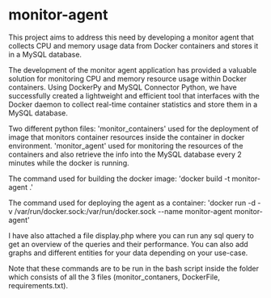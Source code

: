 # monitor-agent
This project aims to address this need by developing a monitor agent that collects CPU and memory usage data from Docker containers and stores it in a MySQL database.  

The development of the monitor agent application has provided a valuable solution for monitoring CPU and memory resource usage within Docker containers. Using DockerPy and MySQL Connector Python, we have successfully created a lightweight and efficient tool that interfaces with the Docker daemon to collect real-time container statistics and store them in a MySQL database.


Two different python files: 'monitor_containers' used for the deployment of image that monitors container resources inside the container in docker environment. 'monitor_agent' used for monitoring the resources of the containers and also retrieve the info into the MySQL database every 2 minutes while the docker is running.


The command used for building the docker image: 'docker build -t monitor-agent .' 

The command used for deploying the agent as a container: 'docker run -d -v /var/run/docker.sock:/var/run/docker.sock --name monitor-agent monitor-agent'

I have also attached a file display.php where you can run any sql query to get an overview of the queries and their performance. You can also add graphs and different entities for your data depending on your use-case.

Note that these commands are to be run in the bash script inside the folder which consists of all the 3 files (monitor_contaners, DockerFile, requirements.txt).






